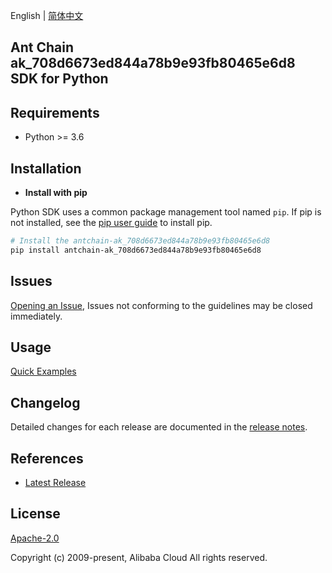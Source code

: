 English | [简体中文](README-CN.md)

## Ant Chain ak_708d6673ed844a78b9e93fb80465e6d8 SDK for Python

## Requirements

- Python >= 3.6

## Installation

- **Install with pip**

Python SDK uses a common package management tool named `pip`. If pip is not installed, see the [pip user guide](https://pip.pypa.io/en/stable/installing/ "pip User Guide") to install pip.

```bash
# Install the antchain-ak_708d6673ed844a78b9e93fb80465e6d8
pip install antchain-ak_708d6673ed844a78b9e93fb80465e6d8
```

## Issues

[Opening an Issue](https://github.com/alipay/antchain-openapi-prod-sdk/issues/new), Issues not conforming to the guidelines may be closed immediately.

## Usage

[Quick Examples](https://github.com/alipay/antchain-openapi-prod-sdk)

## Changelog

Detailed changes for each release are documented in the [release notes](./ChangeLog.md).

## References

- [Latest Release](https://github.com/alipay/antchain-openapi-prod-sdk/tree/master/python)

## License

[Apache-2.0](http://www.apache.org/licenses/LICENSE-2.0)

Copyright (c) 2009-present, Alibaba Cloud All rights reserved.
